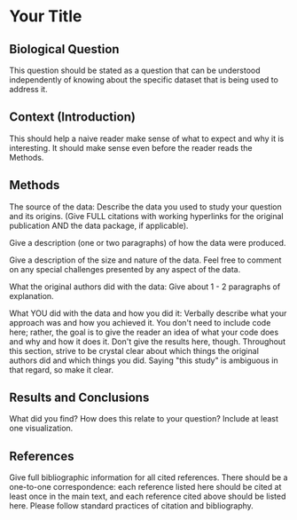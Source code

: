 # Your Title 

## Biological Question
This question should be stated as a question that can be understood independently of knowing about the specific dataset that is being used to address it.

## Context (Introduction)
This should help a naive reader make sense of what to expect and why it is interesting. It should make sense even before the reader reads the Methods.

## Methods 

The source of the data:
Describe the data you used to study your question and its origins. (Give FULL citations with working hyperlinks for the original publication AND the data package, if applicable).

Give a description (one or two paragraphs) of how the data were produced.

Give a description of the size and nature of the data. Feel free to comment on any special challenges presented by any aspect of the data.

What the original authors did with the data:
Give about 1 - 2 paragraphs of explanation.

What YOU did with the data and how you did it:
Verbally describe what your approach was and how you achieved it. You don't need to include code here; rather, the goal is to give the reader an idea of what your code does and why and how it does it. Don't give the results here, though. Throughout this section, strive to be crystal clear about which things the original authors did and which things you did. Saying "this study" is ambiguous in that regard, so make it clear.


## Results and Conclusions

What did you find? How does this relate to your question? Include at least one visualization.

## References 

Give full bibliographic information for all cited references. There should be a one-to-one correspondence: each reference listed here should be cited at least once in the main text, and each reference cited above should be listed here. Please follow standard practices of citation and bibliography.

